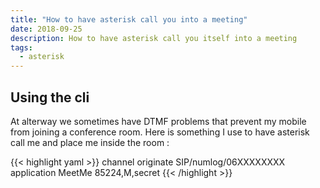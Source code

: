 ```yaml
---
title: "How to have asterisk call you into a meeting"
date: 2018-09-25
description: How to have asterisk call you itself into a meeting
tags:
  - asterisk
---
```


## Using the cli

At alterway we sometimes have DTMF problems that prevent my mobile from joining a conference room. Here is something I use to have asterisk call me
and place me inside the room :

{{< highlight yaml >}}
channel originate SIP/numlog/06XXXXXXXX application MeetMe 85224,M,secret
{{< /highlight >}}
